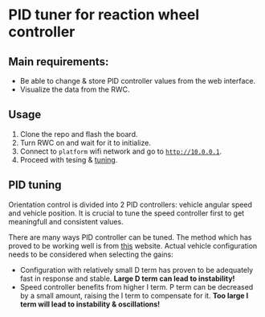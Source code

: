 # PID tuner for reaction wheel controller

## Main requirements:
- Be able to change & store PID controller values from the web interface.
- Visualize the data from the RWC.

## Usage
1. Clone the repo and flash the board.
2. Turn RWC on and wait for it to initialize.
3. Connect to `platform` wifi network and go to [`http://10.0.0.1`](http://10.0.0.1).
4. Proceed with tesing & [tuning](#pid-tuning).


## PID tuning
Orientation control is divided into 2 PID controllers: vehicle angular speed and vehicle
position. It is crucial to tune the speed controller first to get
meaningfull and consistent values.

There are many ways PID controller can be tuned. The method which has proved to be working
well is from [this](https://pidexplained.com/how-to-tune-a-pid-controller/) website.
Actual vehicle configuration needs to be considered when selecting the gains:
- Configuration with relatively small D term has proven to be adequately fast in response
and stable. __Large D term can lead to instability!__
- Speed controller benefits from higher I term. P term can be decreased by a small amount,
raising the I term to compensate for it.  __Too large I term will lead to instability & oscillations!__ 